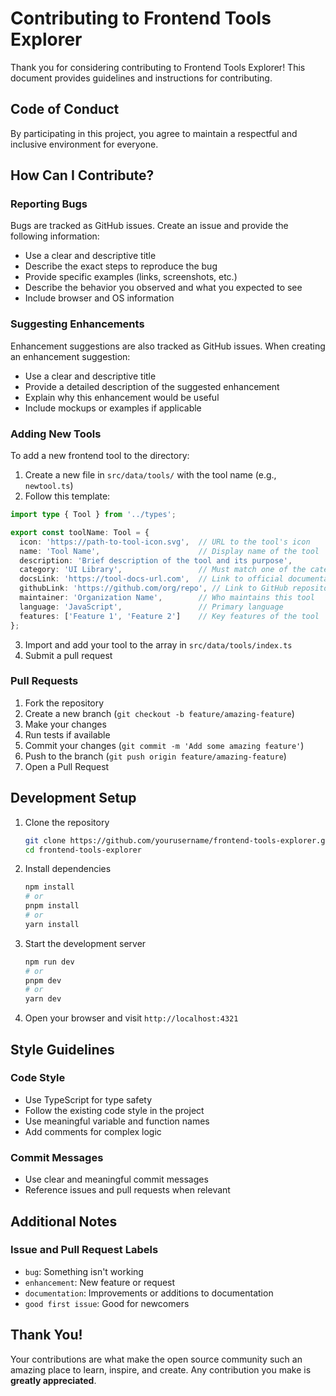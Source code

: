 # Contributing to Frontend Tools Explorer

Thank you for considering contributing to Frontend Tools Explorer! This document provides guidelines and instructions for contributing.

## Code of Conduct

By participating in this project, you agree to maintain a respectful and inclusive environment for everyone.

## How Can I Contribute?

### Reporting Bugs

Bugs are tracked as GitHub issues. Create an issue and provide the following information:

- Use a clear and descriptive title
- Describe the exact steps to reproduce the bug
- Provide specific examples (links, screenshots, etc.)
- Describe the behavior you observed and what you expected to see
- Include browser and OS information

### Suggesting Enhancements

Enhancement suggestions are also tracked as GitHub issues. When creating an enhancement suggestion:

- Use a clear and descriptive title
- Provide a detailed description of the suggested enhancement
- Explain why this enhancement would be useful
- Include mockups or examples if applicable

### Adding New Tools

To add a new frontend tool to the directory:

1. Create a new file in `src/data/tools/` with the tool name (e.g., `newtool.ts`)
2. Follow this template:

```typescript
import type { Tool } from '../types';

export const toolName: Tool = {
  icon: 'https://path-to-tool-icon.svg',  // URL to the tool's icon
  name: 'Tool Name',                      // Display name of the tool
  description: 'Brief description of the tool and its purpose',
  category: 'UI Library',                 // Must match one of the categories in types.ts
  docsLink: 'https://tool-docs-url.com',  // Link to official documentation
  githubLink: 'https://github.com/org/repo', // Link to GitHub repository
  maintainer: 'Organization Name',        // Who maintains this tool
  language: 'JavaScript',                 // Primary language
  features: ['Feature 1', 'Feature 2']    // Key features of the tool
};
```

3. Import and add your tool to the array in `src/data/tools/index.ts`
4. Submit a pull request

### Pull Requests

1. Fork the repository
2. Create a new branch (`git checkout -b feature/amazing-feature`)
3. Make your changes
4. Run tests if available
5. Commit your changes (`git commit -m 'Add some amazing feature'`)
6. Push to the branch (`git push origin feature/amazing-feature`)
7. Open a Pull Request

## Development Setup

1. Clone the repository
   ```sh
   git clone https://github.com/yourusername/frontend-tools-explorer.git
   cd frontend-tools-explorer
   ```

2. Install dependencies
   ```sh
   npm install
   # or
   pnpm install
   # or
   yarn install
   ```

3. Start the development server
   ```sh
   npm run dev
   # or
   pnpm dev
   # or
   yarn dev
   ```

4. Open your browser and visit `http://localhost:4321`

## Style Guidelines

### Code Style

- Use TypeScript for type safety
- Follow the existing code style in the project
- Use meaningful variable and function names
- Add comments for complex logic

### Commit Messages

- Use clear and meaningful commit messages
- Reference issues and pull requests when relevant

## Additional Notes

### Issue and Pull Request Labels

- `bug`: Something isn't working
- `enhancement`: New feature or request
- `documentation`: Improvements or additions to documentation
- `good first issue`: Good for newcomers

## Thank You!

Your contributions are what make the open source community such an amazing place to learn, inspire, and create. Any contribution you make is **greatly appreciated**.